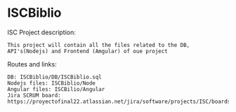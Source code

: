 # ISCBiblio
  ISC Project description:
  
    This project will contain all the files related to the DB, API's(Nodejs) and Frontend (Amgular) of oue project
    
  Routes and links:
  
    DB: ISCBiblio/DB/ISCBiblio.sql
    Nodejs files: ISCBiblio/Node
    Angular files: ISCBilio/Angular
    Jira SCRUM board: https://proyectofinal22.atlassian.net/jira/software/projects/ISC/boards/2
